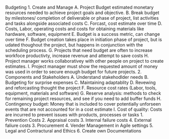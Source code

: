 Budgeting
	1. Create and Manage
		A. Project Budget estimated monetary resources needed to achieve project goals and objective. 
		B. Break budget by milestones/ completion of deliverable or phase of project, list activities and tasks alongside associated costs
		C. Forcast, cost estimate over time
		D. Costs, Labor, operating costs and costs for obtaining materials like hardware, software, equipment 
		E. Budget is a success metric, can change over time
		F. Budget creation takes place in initiation phase of project, but is udated thoughout the project, but happens in conjunction with the scheduling process.
		G. Projects that need budget are often to increase workfoce productivty, increase revenue and attempt to save costs
		H. Project manager works collaborativey with other people on project to create estimates. 
		I. Project manager must show the requested amount of money was used in order to secure enough budget for future projects. 
	2. Components and Stakeholders
		A. Understand stakehodlder needs
		B. Budgeting for surprise expenses
		C. Maintaining adaptablity
		D. Revewing and reforcasting thought the project
		F. Resource cost rates (Labor, tools, equipment, materials and software)
		G. Reserve analysis: methods to check for remaining project resources, and see if you need to add buffer funds
		H. Contingency budget: Money that is included to cover potentially unforseen events that are not accounted for in a cost estimate
		I. Cost of quality: Costs are incurred to prevent issues with products, processes or tasks
			1. Prevention Costs
			2. Appraisal costs
			3. Internal failure costs
			4. External faliure costs
	3. Procurement
	4. Vender Management in Agile settings
	5. Legal and Contractural and Ethics
	6. Create own Documentations 
